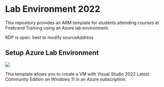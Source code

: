 # Lab Environment 2022

This repository provides an ARM template for students attending courses at Firebrand Training using an Azure lab environment.

RDP is open. best to modify sourceAddress

## Setup Azure Lab Environment

<a href="https://portal.azure.com/#create/Microsoft.Template/uri/https%3A%2F%2Fraw.githubusercontent.com%2Fmarsuper33%2FAzure-LabEnv2024%2Fmain%2Ftemplate.json" target="_blank">
    <img src="https://aka.ms/deploytoazurebutton"/>
</a>

This template allows you to create a VM with Visual Studio 2022 Latest Community Edition on Windows 11 in an Azure subscription.
